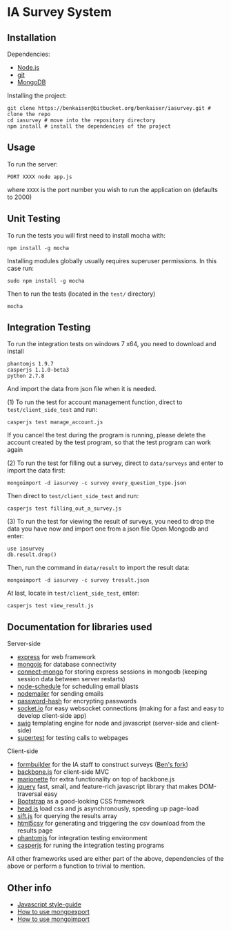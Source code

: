 # IA Survey System

## Installation

Dependencies:
- [Node.js](http://nodejs.org/)
- [git](http://git-scm.com/)
- [MongoDB](http://www.mongodb.org/)

Installing the project:
```
git clone https://benkaiser@bitbucket.org/benkaiser/iasurvey.git # clone the repo
cd iasurvey # move into the repository directory
npm install # install the dependencies of the project
```

## Usage

To run the server:
```
PORT XXXX node app.js
```
where `XXXX` is the port number you wish to run the application on (defaults to 2000)

## Unit Testing

To run the tests you will first need to install mocha with:
```
npm install -g mocha
```
Installing modules globally usually requires superuser permissions. In this case run:
```
sudo npm install -g mocha
```

Then to run the tests (located in the `test/` directory)
```
mocha
```

## Integration Testing

To run the integration tests on windows 7 x64, you need to download and install
```
phantomjs 1.9.7
casperjs 1.1.0-beta3
python 2.7.8
```
And import the data from json file when it is needed.

(1) To run the test for account management function, direct to `test/client_side_test` and run:
```
casperjs test manage_account.js
```
If you cancel the test during the program is running, please delete the account created by the test program, so that the test program can work again

(2) To run the test for filling out a survey, direct to `data/surveys` and enter to import the data first:
```
mongoimport -d iasurvey -c survey every_question_type.json
```
Then direct to `test/client_side_test` and run:
```
casperjs test filling_out_a_survey.js
```
(3) To run the test for viewing the result of surveys, you need to drop the data you have now and import one from a json file
Open Mongodb and enter:
```
use iasurvey
db.result.drop()
```
Then, run the command in `data/result` to import the result data:
```
mongoimport -d iasurvey -c survey tresult.json
```
At last, locate in `test/client_side_test`, enter:
```
casperjs test view_result.js
```
## Documentation for libraries used

Server-side

- [express](http://expressjs.com/) for web framework
- [mongojs](https://github.com/mafintosh/mongojs) for database connectivity
- [connect-mongo](https://github.com/kcbanner/connect-mongo) for storing express sessions in mongodb (keeping session data between server restarts)
- [node-schedule](https://github.com/mattpat/node-schedule) for scheduling email blasts
- [nodemailer](https://github.com/andris9/Nodemailer) for sending emails
- [password-hash](https://github.com/davidwood/node-password-hash) for encrypting passwords
- [socket.io](https://github.com/Automattic/socket.io) for easy websocket connections (making for a fast and easy to develop client-side app)
- [swig](http://paularmstrong.github.io/swig/docs/) templating engine for node and javascript (server-side and client-side)
- [supertest](https://github.com/visionmedia/supertest) for testing calls to webpages

Client-side

- [formbuilder](https://github.com/dobtco/formbuilder) for the IA staff to construct surveys ([Ben's fork](https://github.com/benkaiser/formbuilder))
- [backbone.js](http://backbonejs.org/) for client-side MVC
- [marionette](http://marionettejs.com/) for extra functionality on top of backbone.js
- [jquery](http://jquery.com/) fast, small, and feature-rich javascript library that makes DOM-traversal easy
- [Bootstrap](http://getbootstrap.com/) as a good-looking CSS framework
- [head.js](http://headjs.com/) load css and js asynchronously, speeding up page-load
- [sift.js](https://github.com/crcn/sift.js) for querying the results array
- [html5csv](https://github.com/DrPaulBrewer/html5csv) for generating and triggering the csv download from the results page
- [phantomjs](http://phantomjs.org) for integration testing environment
- [casperjs](http://casperjs.org) for runing the integration testing programs

All other frameworks used are either part of the above, dependencies of the above or perform a function to trivial to mention.

## Other info

- [Javascript style-guide](https://github.com/airbnb/javascript)
- [How to use mongoexport](http://docs.mongodb.org/manual/reference/program/mongoexport/)
- [How to use mongoimport](http://docs.mongodb.org/manual/reference/program/mongoimport/)
